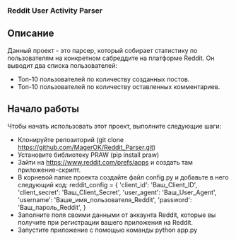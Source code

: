 ### Reddit User Activity Parser
## Описание
Данный проект - это парсер, который собирает статистику по пользователям на конкретном сабреддите на платформе Reddit. Он выводит два списка пользователей:

* Топ-10 пользователей по количеству созданных постов.
* Топ-10 пользователей по количеству оставленных комментариев.
## Начало работы
Чтобы начать использовать этот проект, выполните следующие шаги:
* Клонируйте репозиторий (git clone https://github.com/MagerOK/Reddit_Parser.git)
* Установите библиотеку PRAW (pip install praw)
* Зайти на https://www.reddit.com/prefs/apps и создать там приложение-скрипт.
* В корневой папке проекта создайте файл config.py и добавьте в него следующий код:
  reddit_config = {
    'client_id': 'Ваш_Client_ID',
    'client_secret': 'Ваш_Client_Secret',
    'user_agent': 'Ваш_User_Agent',
    'username': 'Ваше_имя_пользователя_Reddit',
    'password': 'Ваш_пароль_Reddit',
}
* Заполните поля своими данными от аккаунта Reddit, которые вы получите при регистрации вашего приложения на Reddit.
* Запустите приложение с помощью команды python app.py 
